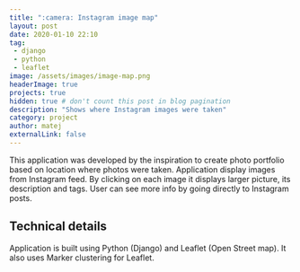 ```yaml
---
title: ":camera: Instagram image map"
layout: post
date: 2020-01-10 22:10
tag:
 - django
 - python
 - leaflet
image: /assets/images/image-map.png
headerImage: true
projects: true
hidden: true # don't count this post in blog pagination
description: "Shows where Instagram images were taken"
category: project
author: matej
externalLink: false
---
```


This application was developed by the inspiration to create photo portfolio based on location where photos were taken. Application display images from Instagram feed. By clicking on each image it displays larger picture, its description and tags. User can see more info by going directly to Instagram posts.

##  Technical details
Application is built using Python (Django) and Leaflet (Open Street map). It also uses Marker clustering for Leaflet.

